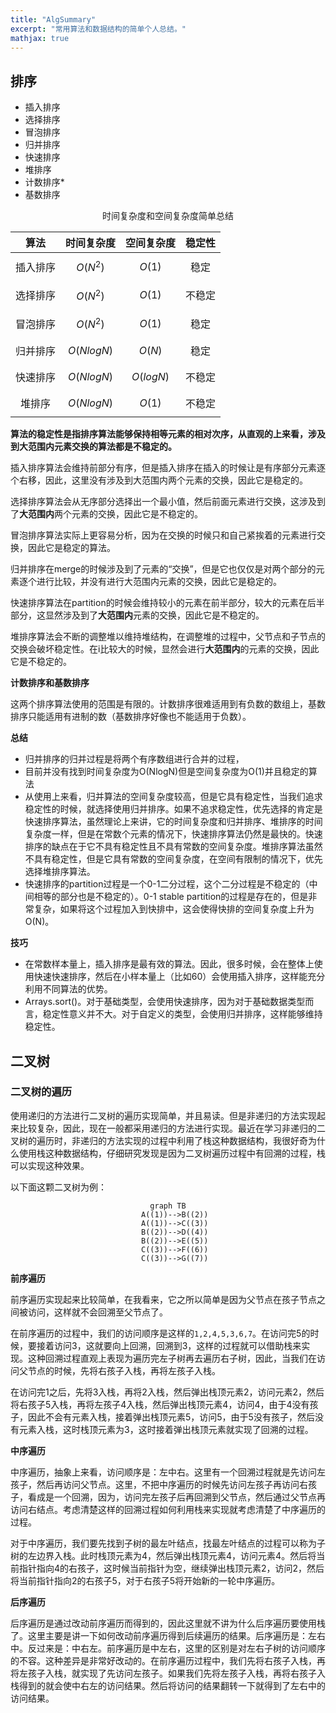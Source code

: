 ```yaml
---
title: "AlgSummary"
excerpt: "常用算法和数据结构的简单个人总结。"
mathjax: true
---
```


## 排序

- 插入排序
- 选择排序
- 冒泡排序
- 归并排序
- 快速排序
- 堆排序
- 计数排序*
- 基数排序

<center>

<center>时间复杂度和空间复杂度简单总结</center>

|   算法   |  时间复杂度  | 空间复杂度  | 稳定性 |
| :------: | :----------: | :---------: | :----: |
| 插入排序 |  $$O(N^2)$$  |  $$O(1)$$   |  稳定  |
| 选择排序 |  $$O(N^2)$$  |  $$O(1)$$   | 不稳定 |
| 冒泡排序 |  $$O(N^2)$$  |  $$O(1)$$   |  稳定  |
| 归并排序 | $$O(NlogN)$$ |  $$O(N)$$   |  稳定  |
| 快速排序 | $$O(NlogN)$$ | $$O(logN)$$ | 不稳定 |
|  堆排序  | $$O(NlogN)$$ |  $$O(1)$$   | 不稳定 |

</center>


**算法的稳定性是指排序算法能够保持相等元素的相对次序，从直观的上来看，涉及到大范围内元素交换的算法都是不稳定的。**

插入排序算法会维持前部分有序，但是插入排序在插入的时候让是有序部分元素逐个右移，因此，这里没有涉及到大范围内两个元素的交换，因此它是稳定的。

选择排序算法会从无序部分选择出一个最小值，然后前面元素进行交换，这涉及到了**大范围内**两个元素的交换，因此它是不稳定的。

冒泡排序算法实际上更容易分析，因为在交换的时候只和自己紧挨着的元素进行交换，因此它是稳定的算法。

归并排序在merge的时候涉及到了元素的“交换”，但是它也仅仅是对两个部分的元素逐个进行比较，并没有进行大范围内元素的交换，因此它是稳定的。

快速排序算法在partition的时候会维持较小的元素在前半部分，较大的元素在后半部分，这显然涉及到了**大范围内**元素的交换，因此它是不稳定的。

堆排序算法会不断的调整堆以维持堆结构，在调整堆的过程中，父节点和子节点的交换会破坏稳定性。在i比较大的时候，显然会进行**大范围内**的元素的交换，因此它是不稳定的。

**计数排序和基数排序**

这两个排序算法使用的范围是有限的。计数排序很难适用到有负数的数组上，基数排序只能适用有进制的数（基数排序好像也不能适用于负数）。

**总结**

- 归并排序的归并过程是将两个有序数组进行合并的过程，
- 目前并没有找到时间复杂度为O(NlogN)但是空间复杂度为O(1)并且稳定的算法
- 从使用上来看，归并算法的空间复杂度较高，但是它具有稳定性，当我们追求稳定性的时候，就选择使用归并排序。如果不追求稳定性，优先选择的肯定是快速排序算法，虽然理论上来讲，它的时间复杂度和归并排序、堆排序的时间复杂度一样，但是在常数个元素的情况下，快速排序算法仍然是最快的。快速排序的缺点在于它不具有稳定性且不具有常数的空间复杂度。堆排序算法虽然不具有稳定性，但是它具有常数的空间复杂度，在空间有限制的情况下，优先选择堆排序算法。
- 快速排序的partition过程是一个0-1二分过程，这个二分过程是不稳定的（中间相等的部分也是不稳定的）。0-1 stable partition的过程是存在的，但是非常复杂，如果将这个过程加入到快排中，这会使得快排的空间复杂度上升为O(N)。

**技巧**

- 在常数样本量上，插入排序是最有效的算法。因此，很多时候，会在整体上使用快速快速排序，然后在小样本量上（比如60）会使用插入排序，这样能充分利用不同算法的优势。
- Arrays.sort()。对于基础类型，会使用快速排序，因为对于基础数据类型而言，稳定性意义并不大。对于自定义的类型，会使用归并排序，这样能够维持稳定性。

## 二叉树

### 二叉树的遍历

使用递归的方法进行二叉树的遍历实现简单，并且易读。但是非递归的方法实现起来比较复杂，因此，现在一般都采用递归的方法进行实现。最近在学习非递归的二叉树的遍历时，非递归的方法实现的过程中利用了栈这种数据结构，我很好奇为什么使用栈这种数据结构，仔细研究发现是因为二叉树遍历过程中有回溯的过程，栈可以实现这种效果。

以下面这颗二叉树为例：

<center>

```mermaid
graph TB
   A((1))-->B((2))
   A((1))-->C((3))
   B((2))-->D((4))
   B((2))-->E((5))
   C((3))-->F((6))
   C((3))-->G((7))
```

</center>

**前序遍历**

前序遍历实现起来比较简单，在我看来，它之所以简单是因为父节点在孩子节点之间被访问，这样就不会回溯至父节点了。

在前序遍历的过程中，我们的访问顺序是这样的`1,2,4,5,3,6,7`。在访问完5的时候，要接着访问3，这就要向上回溯，回溯到3，这样的过程就可以借助栈来实现。这种回溯过程直观上表现为遍历完左子树再去遍历右子树，因此，当我们在访问父节点的时候，先将右孩子入栈，再将左孩子入栈。

在访问完1之后，先将3入栈，再将2入栈，然后弹出栈顶元素2，访问元素2，然后将右孩子5入栈，再将左孩子4入栈，然后弹出栈顶元素4，访问4，由于4没有孩子，因此不会有元素入栈，接着弹出栈顶元素5，访问5，由于5没有孩子，然后没有元素入栈，这时栈顶元素为3，这时接着弹出栈顶元素就实现了回溯的过程。

**中序遍历**

中序遍历，抽象上来看，访问顺序是：左中右。这里有一个回溯过程就是先访问左孩子，然后再访问父节点。这里，不把中序遍历的时候先访问左孩子再访问右孩子，看成是一个回溯，因为，访问完左孩子后再回溯到父节点，然后通过父节点再访问右结点。考虑清楚这样的回溯过程如何利用栈来实现就考虑清楚了中序遍历的过程。

对于中序遍历，我们要先找到子树的最左叶结点，找最左叶结点的过程可以称为子树的左边界入栈。此时栈顶元素为4，然后弹出栈顶元素4，访问元素4。然后将当前指针指向4的右孩子，这时候当前指针为空，继续弹出栈顶元素2，访问2，然后将当前指针指向2的右孩子5，对于右孩子5将开始新的一轮中序遍历。

**后序遍历**

后序遍历是通过改动前序遍历而得到的，因此这里就不讲为什么后序遍历要使用栈了。这里主要是讲一下如何改动前序遍历得到后续遍历的结果。后序遍历是：左右中。反过来是：中右左。前序遍历是中左右，这里的区别是对左右子树的访问顺序的不容。这种差异是非常好改动的。在前序遍历过程中，我们先将右孩子入栈，再将左孩子入栈，就实现了先访问左孩子。如果我们先将左孩子入栈，再将右孩子入栈得到的就会使中右左的访问结果。然后将访问的结果翻转一下就得到了左右中的访问结果。